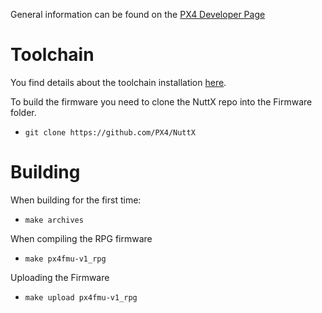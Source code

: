 General information can be found on the [PX4 Developer Page](http://pixhawk.org/dev/start)

Toolchain
=========

You find details about the toolchain installation [here](http://pixhawk.org/dev/toolchain_installation_lin).

To build the firmware you need to clone the NuttX repo into the Firmware folder.

* `git clone https://github.com/PX4/NuttX`

Building
========

When building for the first time:

* `make archives`

When compiling the RPG firmware

* `make px4fmu-v1_rpg`

Uploading the Firmware

* `make upload px4fmu-v1_rpg`



